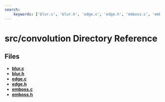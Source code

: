 ```yaml
---
search:
    keywords: ['blur.c', 'blur.h', 'edge.c', 'edge.h', 'emboss.c', 'emboss.h']
---
```


# src/convolution Directory Reference

## Files

* **[blur.c](blur_8c.md)**
* **[blur.h](blur_8h.md)**
* **[edge.c](edge_8c.md)**
* **[edge.h](edge_8h.md)**
* **[emboss.c](emboss_8c.md)**
* **[emboss.h](emboss_8h.md)**
